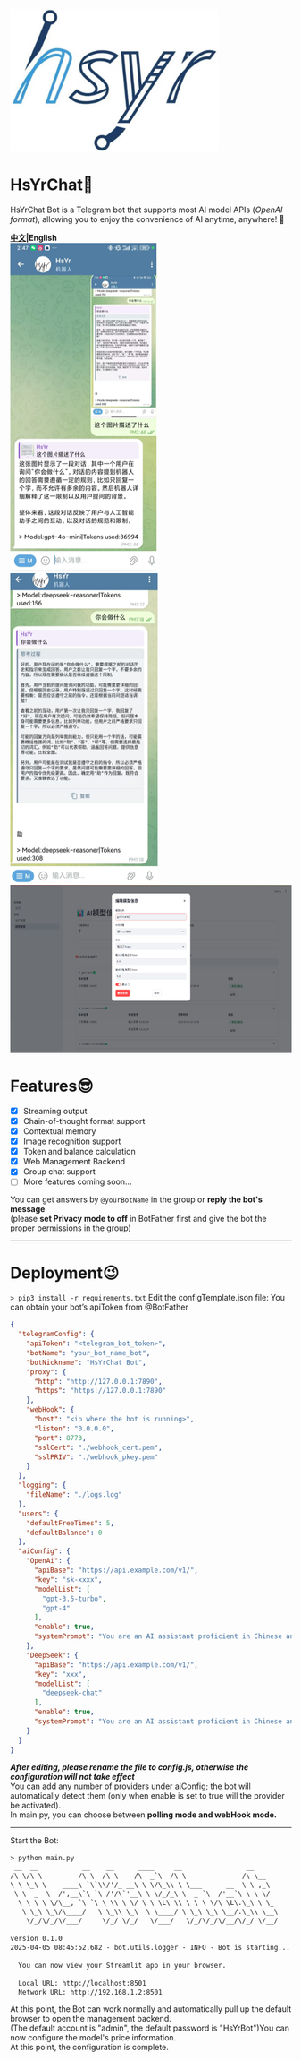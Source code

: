 ![HsYr](imgs/hsyr.png)


# HsYrChat💬
HsYrChat Bot is a Telegram bot that supports most AI model APIs (*OpenAI format*), allowing you to enjoy the convenience of AI anytime, anywhere! 🤖  

**[中文](https://github.com/GinHsYr/HsYrChatTelegram/blob/main/README.md)|English**  
![image](imgs/example1.png)
![image](imgs/example2.png)
<img alt="web1.png" height="300" src="imgs/web1.png" width="600"/>

# Features😎
- [x] Streaming output  
- [x] Chain-of-thought format support  
- [x] Contextual memory  
- [x] Image recognition support  
- [x] Token and balance calculation  
- [x] Web Management Backend  
- [x] Group chat support  
- [ ] More features coming soon...

You can get answers by `@yourBotName` in the group or **reply the bot's message**  
(please **set Privacy mode to off** in BotFather first and give the bot the proper permissions in the group)  

---
# Deployment😉
```> pip3 install -r requirements.txt```
Edit the configTemplate.json file:
You can obtain your bot’s apiToken from @BotFather

```json
{
  "telegramConfig": {
    "apiToken": "<telegram_bot_token>",
    "botName": "your_bot_name_bot",
    "botNickname": "HsYrChat Bot",
    "proxy": {
      "http": "http://127.0.0.1:7890",
      "https": "https://127.0.0.1:7890"
    },
    "webHook": {
      "host": "<ip where the bot is running>",
      "listen": "0.0.0.0",
      "port": 8773,
      "sslCert": "./webhook_cert.pem",
      "sslPRIV": "./webhook_pkey.pem"
    }
  },
  "logging": {
    "fileName": "./logs.log"
  },
  "users": {
    "defaultFreeTimes": 5,
    "defaultBalance": 0
  },
  "aiConfig": {
    "OpenAi": {
      "apiBase": "https://api.example.com/v1/",
      "key": "sk-xxxx",
      "modelList": [
        "gpt-3.5-turbo",
        "gpt-4"
      ],
      "enable": true,
      "systemPrompt": "You are an AI assistant proficient in Chinese and English conversations. You provide safe, helpful, and accurate answers. You will refuse to respond to any questions involving terrorism, racism, pornography, violence, etc."
    },
    "DeepSeek": {
      "apiBase": "https://api.example.com/v1/",
      "key": "xxx",
      "modelList": [
        "deepseek-chat"
      ],
      "enable": true,
      "systemPrompt": "You are an AI assistant proficient in Chinese and English conversations. You provide safe, helpful, and accurate answers. You will refuse to respond to any questions involving terrorism, racism, pornography, violence, etc."
    }
  }
}
```
***After editing, please rename the file to config.js, otherwise the configuration will not take effect***  
You can add any number of providers under aiConfig; the bot will automatically detect them (only when enable is set to true will the provider be activated).  
In main.py, you can choose between **polling mode and webHook mode.**  

---
Start the Bot:  
```
> python main.py
 __  __           __    __      ____     __                __      
/\ \/\ \         /\ \  /\ \    /\  _`\  /\ \              /\ \__   
\ \ \_\ \    ____\ `\`\\/'/_ __\ \ \/\_\\ \ \___      __  \ \ ,_\  
 \ \  _  \  /',__\`\ `\ /'/\`'__\ \ \/_/_\ \  _ `\  /'__`\ \ \ \/  
  \ \ \ \ \/\__, `\ `\ \ \\ \ \/ \ \ \L\ \\ \ \ \ \/\ \L\.\_\ \ \_ 
   \ \_\ \_\/\____/   \ \_\\ \_\  \ \____/ \ \_\ \_\ \__/.\_\\ \__\
    \/_/\/_/\/___/     \/_/ \/_/   \/___/   \/_/\/_/\/__/\/_/ \/__/

version 0.1.0
2025-04-05 08:45:52,682 - bot.utils.logger - INFO - Bot is starting...

  You can now view your Streamlit app in your browser.

  Local URL: http://localhost:8501
  Network URL: http://192.168.1.2:8501
```
At this point, the Bot can work normally and automatically pull up the default browser to open the management backend.  
(The default account is "admin", the default password is "HsYrBot")You can now configure the model's price information.  
At this point, the configuration is complete.